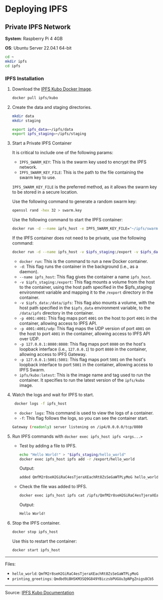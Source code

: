 # Deploying IPFS

## Private IPFS Network

**System**: Raspberry Pi 4 4GB

**OS**: Ubuntu Server 22.04.1 64-bit

```bash
cd ~
mkdir ipfs
cd ipfs
```

### IPFS Installation

1. Download the [IPFS Kubo Docker Image](https://hub.docker.com/r/ipfs/kubo/).

   ```bash
   docker pull ipfs/kubo
   ```

2. Create the data and staging directories.

   ```bash
   mkdir data
   mkdir staging
   ```

   ```bash
   export ipfs_data=~/ipfs/data
   export ipfs_staging=~/ipfs/staging
   ```

3. Start a Private IPFS Container

   It is critical to include one of the following params:

   - `IPFS_SWARM_KEY`: This is the swarm key used to encrypt the IPFS network.
   - `IPFS_SWARM_KEY_FILE`: This is the path to the file containing the swarm key to use.

   `IPFS_SWARM_KEY_FILE` is the preferred method, as it allows the swarm key to be stored in a secure location.

   Use the following command to generate a random swarm key:

   ```bash
   openssl rand -hex 32 > swarm.key
   ```

   Use the following command to start the IPFS container:

   ```bash
   docker run -d --name ipfs_host -e IPFS_SWARM_KEY_FILE="~/ipfs/swarm.key" -v $ipfs_staging:/export -v $ipfs_data:/data/ipfs -p 4001:4001 -p 4001:4001/udp -p 127.0.0.1:8080:8080 -p 127.0.0.1:5001:5001 ipfs/kubo:latest
   ```

   If the IPFS container does not need to be private, use the following command:

   ```bash
   docker run -d --name ipfs_host -v $ipfs_staging:/export -v $ipfs_data:/data/ipfs -p 4001:4001 -p 4001:4001/udp -p 127.0.0.1:8080:8080 -p 127.0.0.1:5001:5001 ipfs/kubo:latest
   ```

   - `docker run`: This is the command to run a new Docker container.
   - `-d`: This flag runs the container in the background (i.e., as a daemon).
   - `--name ipfs_host`: This flag gives the container a name `ipfs_host`.
   - `-v $ipfs_staging:/export`: This flag mounts a volume from the host to the container, using the host path specified in the $ipfs_staging environment variable and mapping it to the `/export` directory in the container.
   - `-v $ipfs_data:/data/ipfs`: This flag also mounts a volume, with the host path specified in the `$ipfs_data` environment variable, to the `/data/ipfs` directory in the container.
   - `-p 4001:4001`: This flag maps port `4001` on the host to port `4001` in the container, allowing access to IPFS API.
   - `-p 4001:4001/udp`: This flag maps the UDP version of port `4001` on the host to port `4001` in the container, allowing access to IPFS API over UDP.
   - `-p 127.0.0.1:8080:8080`: This flag maps port `8080` on the host's loopback interface (i.e., `127.0.0.1`) to port `8080` in the container, allowing access to IPFS Gateway.
   - `-p 127.0.0.1:5001:5001`: This flag maps port `5001` on the host's loopback interface to port `5001` in the container, allowing access to IPFS Swarm.
   - `ipfs/kubo:latest`: This is the image name and tag used to run the container. It specifies to run the latest version of the `ipfs/kubo` image.

4. Watch the logs and wait for IPFS to start.

   ```bash
    docker logs -f ipfs_host
   ```

   - `docker logs`: This command is used to view the logs of a container.
   - `-f`: This flag follows the logs, so you can see the container start.

   ```bash
   Gateway (readonly) server listening on /ip4/0.0.0.0/tcp/8080
   ```

5. Run IPFS commands with `docker exec ipfs_host ipfs <args...>`

   - Test by adding a file to IPFS.

     ```bash
     echo "Hello World!" > "$ipfs_staging/hello_world"
     docker exec ipfs_host ipfs add -r /export/hello_world
     ```

     Output:

     ```bash
     added QmfM2r8seH2GiRaC4esTjeraXEachRt8ZsSeGaWTPLyMoG hello_world
     ```

   - Check the file was added to IPFS.

     ```bash
     docker exec ipfs_host ipfs cat /ipfs/QmfM2r8seH2GiRaC4esTjeraXEachRt8ZsSeGaWTPLyMoG
     ```

     Output:

     ```bash
     Hello World!
     ```

6. Stop the IPFS container.

   ```bash
   docker stop ipfs_host
   ```

   Use this to restart the container:

   ```bash
   docker start ipfs_host
   ```

---

Files:

- `hello_world`: `QmfM2r8seH2GiRaC4esTjeraXEachRt8ZsSeGaWTPLyMoG`
- `printing_greetings`: `Qmdbd9iBHSKM3SQ9G849YBiczsbPUGUu3pNPgZnigs8Cb5`

---

Source: [IPFS Kubo Documentation](https://docs.ipfs.tech/install/run-ipfs-inside-docker/)
